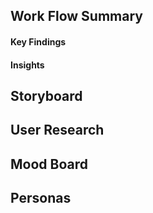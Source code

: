 ## Work Flow Summary

#### Key Findings


#### Insights


## Storyboard


## User Research


## Mood Board


## Personas 
